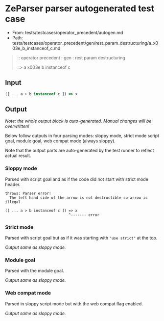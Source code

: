# ZeParser parser autogenerated test case

- From: tests/testcases/operator_precedent/autogen.md
- Path: tests/testcases/operator_precedent/gen/rest_param_destructuring/a_x003e_b_instanceof_c.md

> :: operator precedent : gen : rest param destructuring
>
> ::> a x003e b instanceof c

## Input


`````js
([ ... a > b instanceof c ]) => x
`````

## Output

_Note: the whole output block is auto-generated. Manual changes will be overwritten!_

Below follow outputs in four parsing modes: sloppy mode, strict mode script goal, module goal, web compat mode (always sloppy).

Note that the output parts are auto-generated by the test runner to reflect actual result.

### Sloppy mode

Parsed with script goal and as if the code did not start with strict mode header.

`````
throws: Parser error!
  The left hand side of the arrow is not destructible so arrow is illegal

([ ... a > b instanceof c ]) => x
                             ^------- error
`````

### Strict mode

Parsed with script goal but as if it was starting with `"use strict"` at the top.

_Output same as sloppy mode._

### Module goal

Parsed with the module goal.

_Output same as sloppy mode._

### Web compat mode

Parsed in sloppy script mode but with the web compat flag enabled.

_Output same as sloppy mode._
